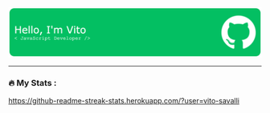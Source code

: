 

![Header](./github-header-image.png)


---

### :fire: My Stats :
https://github-readme-streak-stats.herokuapp.com/?user=vito-savalli


<!--
**Vito-Savalli/Vito-Savalli** is a ✨ _special_ ✨ repository because its `README.md` (this file) appears on your GitHub profile.

Here are some ideas to get you started:

- 🔭 I’m currently working on ...
- 🌱 I’m currently learning ...
- 👯 I’m looking to collaborate on ...
- 🤔 I’m looking for help with ...
- 💬 Ask me about ...
- 📫 How to reach me: ...
- 😄 Pronouns: ...
- ⚡ Fun fact: ...
-->
